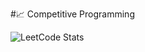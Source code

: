 #📈 Competitive Programming

![LeetCode Stats](https://leetcard.jacoblin.cool/natony?theme=light&font=Noto%20Sans%20Wancho)

